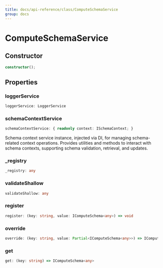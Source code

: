 ```yaml
---
title: docs/api-reference/class/ComputeSchemaService
group: docs
---
```


# ComputeSchemaService

## Constructor

```ts
constructor();
```

## Properties

### loggerService

```ts
loggerService: LoggerService
```

### schemaContextService

```ts
schemaContextService: { readonly context: ISchemaContext; }
```

Schema context service instance, injected via DI, for managing schema-related context operations.
Provides utilities and methods to interact with schema contexts, supporting schema validation, retrieval, and updates.

### _registry

```ts
_registry: any
```

### validateShallow

```ts
validateShallow: any
```

### register

```ts
register: (key: string, value: IComputeSchema<any>) => void
```

### override

```ts
override: (key: string, value: Partial<IComputeSchema<any>>) => IComputeSchema<any>
```

### get

```ts
get: (key: string) => IComputeSchema<any>
```
